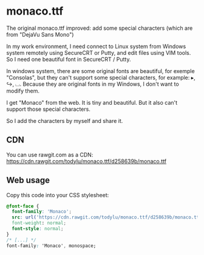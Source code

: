 # monaco.ttf

The original monaco.ttf improved: add some special characters (which are from "DejaVu Sans Mono")

In my work environment, I need connect to Linux system from Windows system remotely using SecureCRT or Putty, and edit files using VIM tools. So I need one beautiful font in SecureCRT / Putty.

In windows system, there are some original fonts are beautiful, for exemple "Consolas", but they can't support some special characters, for example: ▸, ↪, ⌴. Because they are original fonts in my Windows, I don't want to modify them.

I get "Monaco" from the web. It is tiny and beautiful. But it also can't support those special characters.

So I add the characters by myself and share it.

## CDN
You can use rawgit.com as a CDN:
https://cdn.rawgit.com/todylu/monaco.ttf/d258639b/monaco.ttf

## Web usage
Copy this code into your CSS stylesheet:
  
```css
@font-face {
  font-family: 'Monaco';
  src: url('https://cdn.rawgit.com/todylu/monaco.ttf/d258639b/monaco.ttf') format('truetype'):
  font-weight: normal;
  font-style: normal;
}
/* [...] */
font-family: 'Monaco', monospace;
```
  
  
